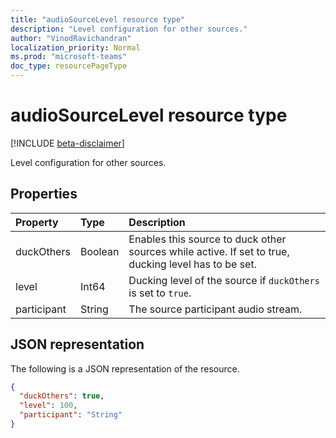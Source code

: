 ```yaml
---
title: "audioSourceLevel resource type"
description: "Level configuration for other sources."
author: "VinodRavichandran"
localization_priority: Normal
ms.prod: "microsoft-teams"
doc_type: resourcePageType
---
```


# audioSourceLevel resource type

[!INCLUDE [beta-disclaimer](../../includes/beta-disclaimer.md)]

Level configuration for other sources.

## Properties

| Property               | Type    | Description                                                                                         |
| :--------------------- | :------ | :---------------------------------------------------------------------------------------------------|
| duckOthers             | Boolean | Enables this source to duck other sources while active. If set to true, ducking level has to be set.|
| level                  | Int64   | Ducking level of the source if `duckOthers` is set to `true`.                                     |
| participant            | String  | The source participant audio stream.                                                                |

## JSON representation

The following is a JSON representation of the resource.

<!-- {
  "blockType": "resource",
  "optionalProperties": [

  ],
  "@odata.type": "microsoft.graph.audioSourceLevel"
}-->
```json
{
  "duckOthers": true,
  "level": 100,
  "participant": "String"
}
```

<!-- uuid: 8fcb5dbc-d5aa-4681-8e31-b001d5168d79
2015-10-25 14:57:30 UTC -->
<!--
{
  "type": "#page.annotation",
  "description": "audioSourceLevel resource",
  "keywords": "",
  "section": "documentation",
  "tocPath": "",
  "suppressions": []
}
-->
